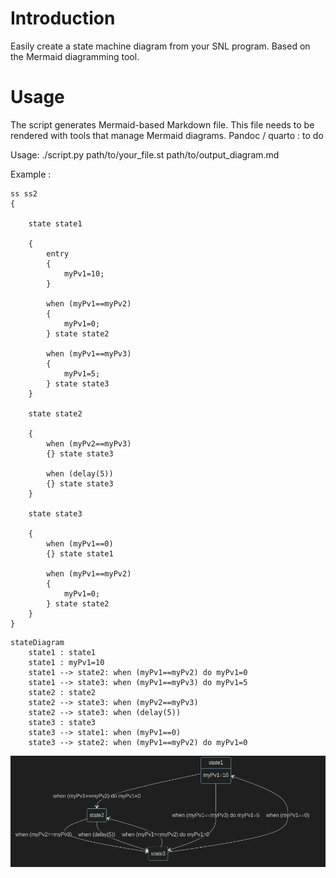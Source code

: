 # Introduction

Easily create a state machine diagram from your SNL program. Based on the Mermaid diagramming tool.

# Usage

The script generates Mermaid-based Markdown file. This file needs to be rendered with tools that manage Mermaid diagrams.
Pandoc / quarto : to do

Usage: ./script.py path/to/your_file.st path/to/output_diagram.md

Example :

```
ss ss2
{

    state state1

    {
		entry
		{
			myPv1=10;
		}

		when (myPv1==myPv2)
		{
			myPv1=0;
		} state state2

		when (myPv1==myPv3)
		{
			myPv1=5;
		} state state3
	}

	state state2

	{
		when (myPv2==myPv3)
		{} state state3

		when (delay(5))
		{} state state3
	}

    state state3

    {
		when (myPv1==0)
		{} state state1

		when (myPv1==myPv2)
		{
			myPv1=0;
		} state state2
	}
}
```

```mermaid
stateDiagram
    state1 : state1
    state1 : myPv1=10
    state1 --> state2: when (myPv1==myPv2) do myPv1=0 
    state1 --> state3: when (myPv1==myPv3) do myPv1=5 
    state2 : state2
    state2 --> state3: when (myPv2==myPv3) 
    state2 --> state3: when (delay(5)) 
    state3 : state3
    state3 --> state1: when (myPv1==0) 
    state3 --> state2: when (myPv1==myPv2) do myPv1=0 
```

![img](example.png "Example")